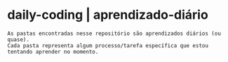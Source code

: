# daily-coding | aprendizado-diário

```
As pastas encontradas nesse repositório são aprendizados diários (ou quase).
Cada pasta representa algum processo/tarefa específica que estou tentando aprender no momento.
```
